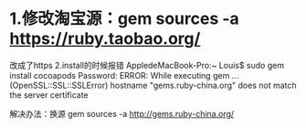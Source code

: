 # 1.修改淘宝源：gem sources -a https://ruby.taobao.org/
改成了https
2.install的时候报错
AppledeMacBook-Pro:~ Louis$ sudo gem install cocoapods
Password:
ERROR:  While executing gem ... (OpenSSL::SSL::SSLError)
    hostname "gems.ruby-china.org" does not match the server certificate

解决办法：换源 gem sources -a http://gems.ruby-china.org/

